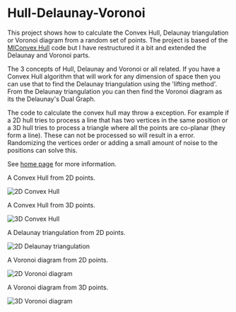 # Hull-Delaunay-Voronoi

This project shows how to calculate the Convex Hull, Delaunay triangulation or Voronoi diagram from a random set of points. The project is based of the [MIConvex Hull](https://designengrlab.github.io/MIConvexHull/) code but I have restructured it a bit and extended the Delaunay and Voronoi parts.


The 3 concepts of Hull, Delaunay and Voronoi or all related. If you have a Convex Hull algorithm that will work for any dimension of space then you can use that to find the Delaunay triangulation using the 'lifting method'. From the Delaunay triangulation you can then find the Voronoi diagram as its the Delaunay's Dual Graph.


The code to calculate the convex hull may throw a exception. For example if a 2D hull tries to process a line that has two vertices in the same position or a 3D hull tries to process a triangle where all the points are co-planar (they form a line). These can not be processed so will result in a error. Randomizing the vertices order or adding a small amount of noise to the positions can solve this.

See [home page](https://www.digital-dust.com/single-post/2017/04/01/Hull-Delaunay-and-Voronoi-in-Unity) for more information.

A Convex Hull from 2D points.

![2D Convex Hull](https://static.wixstatic.com/media/1e04d5_9901554eec594698bd4d45ecd862f250~mv2.jpg/v1/fill/w_550,h_550,al_c,q_80,usm_0.66_1.00_0.01/1e04d5_9901554eec594698bd4d45ecd862f250~mv2.jpg)

A Convex Hull from 3D points.

![3D Convex Hull](https://static.wixstatic.com/media/1e04d5_212c6f5cd10942dc8ea872fa5460c449~mv2.jpg/v1/fill/w_550,h_550,al_c,q_80,usm_0.66_1.00_0.01/1e04d5_212c6f5cd10942dc8ea872fa5460c449~mv2.jpg)

A Delaunay triangulation from 2D points.

![2D Delaunay triangulation](https://static.wixstatic.com/media/1e04d5_bb6ef781732042a09285c2fc2715bc09~mv2.jpg/v1/fill/w_550,h_550,al_c,q_80,usm_0.66_1.00_0.01/1e04d5_bb6ef781732042a09285c2fc2715bc09~mv2.jpg)

A Voronoi diagram from 2D points.

![2D Voronoi diagram](https://static.wixstatic.com/media/1e04d5_51d9f0ebbe1b45edb1e9db9a75cba901~mv2.jpg/v1/fill/w_550,h_550,al_c,q_80,usm_0.66_1.00_0.01/1e04d5_51d9f0ebbe1b45edb1e9db9a75cba901~mv2.jpg)

A Voronoi diagram from 3D points.

![3D Voronoi diagram](https://static.wixstatic.com/media/1e04d5_4f48d64b35774be4802b44407400df81~mv2.jpg/v1/fill/w_550,h_550,al_c,q_80,usm_0.66_1.00_0.01/1e04d5_4f48d64b35774be4802b44407400df81~mv2.jpg)
